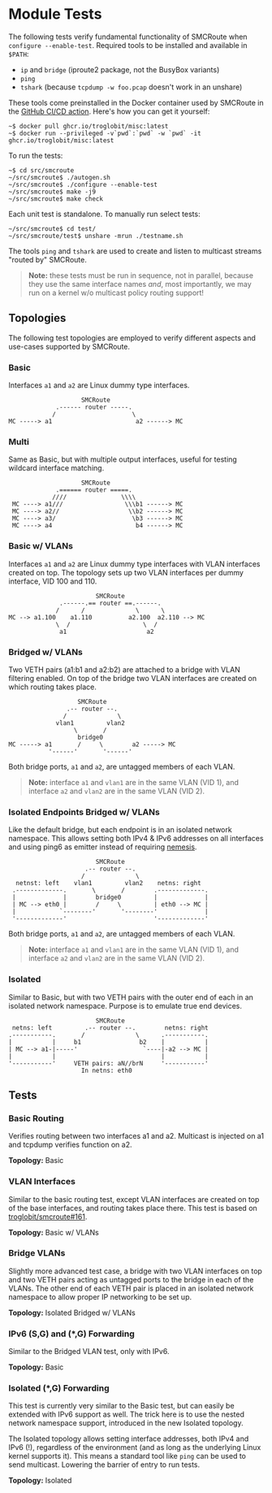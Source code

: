 Module Tests
============

The following tests verify fundamental functionality of SMCRoute when
`configure --enable-test`.  Required tools to be installed and available
in `$PATH`:

  - `ip` and `bridge` (iproute2 package, not the BusyBox variants)
  - `ping`
  - `tshark` (because `tcpdump -w foo.pcap` doesn't work in an unshare)

These tools come preinstalled in the Docker container used by SMCRoute
in the [GitHub CI/CD action][2].  Here's how you can get it yourself:

    ~$ docker pull ghcr.io/troglobit/misc:latest
    ~$ docker run --privileged -v`pwd`:`pwd` -w `pwd` -it ghcr.io/troglobit/misc:latest

To run the tests:

	~$ cd src/smcroute
	~/src/smcroute$ ./autogen.sh
	~/src/smcroute$ ./configure --enable-test
	~/src/smcroute$ make -j9
	~/src/smcroute$ make check

Each unit test is standalone.  To manually run select tests:

    ~/src/smcroute$ cd test/
	~/src/smcroute/test$ unshare -mrun ./testname.sh

The tools `ping` and `tshark` are used to create and listen to multicast
streams "routed by" SMCRoute.

> **Note:** these tests must be run in sequence, not in parallel,
>   because they use the same interface names *and*, most importantly,
>   we may run on a kernel w/o multicast policy routing support!

[1]: https://github.com/libnet/nemesis
[2]: https://github.com/troglobit/smcroute/actions/workflows/build.yml


Topologies
----------

The following test topologies are employed to verify different aspects
and use-cases supported by SMCRoute.

### Basic

Interfaces `a1` and `a2` are Linux dummy type interfaces.

                        SMCRoute
                 .------ router -----.
                /                     \
    MC -----> a1                       a2 ------> MC


### Multi

Same as Basic, but with multiple output interfaces, useful for testing
wildcard interface matching.

                        SMCRoute
                 .====== router =====.
                ////               \\\\
     MC ----> a1///                 \\\b1 ------> MC 
     MC ----> a2//                   \\b2 ------> MC 
     MC ----> a3/                     \b3 ------> MC 
     MC ----> a4                       b4 ------> MC 


### Basic w/ VLANs

Interfaces `a1` and `a2` are Linux dummy type interfaces with VLAN
interfaces created on top.  The topology sets up two VLAN interfaces
per dummy interface, VID 100 and 110.

                            SMCRoute
                  .------.== router ==.------.
                 /      /              \      \
    MC --> a1.100    a1.110          a2.100  a2.110 --> MC
                 \  /                    \  /
                  a1                      a2


### Bridged w/ VLANs

Two VETH pairs (a1:b1 and a2:b2) are attached to a bridge with VLAN
filtering enabled.  On top of the bridge two VLAN interfaces are
created on which routing takes place.

                       SMCRoute
                    .-- router --.
                   /              \
                 vlan1         vlan2
                      \       /
                       bridge0
    MC -----> a1       /     \        a2 -----> MC
               '------'       '------'

Both bridge ports, `a1` and `a2`, are untagged members of each VLAN.

> **Note:** interface `a1` and `vlan1` are in the same VLAN (VID 1), and
>           interface `a2` and `vlan2` are in the same VLAN (VID 2).


### Isolated Endpoints Bridged w/ VLANs

Like the default bridge, but each endpoint is in an isolated network
namespace.  This allows setting both IPv4 & IPv6 addresses on all
interfaces and using ping6 as emitter instead of requiring [nemesis][1].

                            SMCRoute
                         .-- router --.
                        /              \
      netnst: left    vlan1         vlan2    netns: right
     .-------------.       \       /        .-------------.
     |             |        bridge0         |             |
     | MC --> eth0 |        /     \         | eth0 --> MC |
     |            `--------'       '--------'             |
     '-------------'                        '-------------'

Both bridge ports, `a1` and `a2`, are untagged members of each VLAN.

> **Note:** interface `a1` and `vlan1` are in the same VLAN (VID 1), and
>           interface `a2` and `vlan2` are in the same VLAN (VID 2).


### Isolated

Similar to Basic, but with two VETH pairs with the outer end of each in
an isolated network namespace.  Purpose is to emulate true end devices.

                            SMCRoute
     netns: left         .-- router --.        netns: right
    .-----------.       /              \      .-----------.
    |           |     b1                b2    |           |
    | MC --> a1-|-----'                  `----|-a2 --> MC |
    |           |                             |           |
    '-----------'     VETH pairs: aN//brN     '-----------'
                        In netns: eth0

Tests
-----

### Basic Routing

Verifies routing between two interfaces a1 and a2.  Multicast is
injected on a1 and tcpdump verifies function on a2.

**Topology:** Basic


### VLAN Interfaces

Similar to the basic routing test, except VLAN interfaces are created on
top of the base interfaces, and routing takes place there.  This test is
based on [troglobit/smcroute#161][issue-161].

**Topology:** Basic w/ VLANs

												 
### Bridge VLANs

Slightly more advanced test case, a bridge with two VLAN interfaces on
top and two VETH pairs acting as untagged ports to the bridge in each of
the VLANs.  The other end of each VETH pair is placed in an isolated
network namespace to allow proper IP networking to be set up.

**Topology:** Isolated Bridged w/ VLANs


### IPv6 (S,G) and (*,G) Forwarding

Similar to the Bridged VLAN test, only with IPv6.

**Topology:** Basic


### Isolated (*,G) Forwarding

This test is currently very similar to the Basic test, but can easily be
extended with IPv6 support as well.  The trick here is to use the nested
network namespace support, introduced in the new Isolated topology.

The Isolated topology allows setting interface addresses, both IPv4 and
IPv6 (!), regardless of the environment (and as long as the underlying
Linux kernel supports it).  This means a standard tool like `ping` can
be used to send multicast.  Lowering the barrier of entry to run tests.

**Topology:** Isolated


[issue-161]: https://github.com/troglobit/smcroute/issues/161
